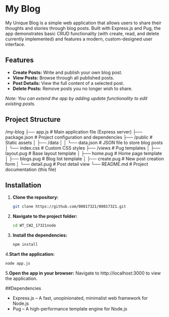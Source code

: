 # My Blog

My Unique Blog is a simple web application that allows users to share their thoughts and stories through blog posts. Built with Express.js and Pug, the app demonstrates basic CRUD functionality (with create, read, and delete currently implemented) and features a modern, custom-designed user interface.

## Features

- **Create Posts:** Write and publish your own blog post.
- **View Posts:** Browse through all published posts.
- **Post Details:** View the full content of a selected post.
- **Delete Posts:** Remove posts you no longer wish to share.

_Note: You can extend the app by adding update functionality to edit existing posts._

## Project Structure

/my-blog
├── app.js # Main application file (Express server)
├── package.json # Project configuration and dependencies
├── /public # Static assets
│
├── /data
│
│
└── data.json # JSON file to store blog posts
│
└── index.css # Custom CSS styles
├── /views # Pug templates
│
├── layout.pug # Base layout template
│
├── home.pug # Home page template
│
├── blogs.pug # Blog list template
│
├── create.pug # New post creation form
│
└── detail.pug # Post detail view
└── README.md # Project documentation (this file)

## Installation

1. **Clone the repository:**

   ```bash
   git clone https://github.com/00017321/00017321.git
   ```

2. **Navigate to the project folder:**

   ```bash
   cd WT_CW2_17321node
   ```

3. **Install the dependencies:**
   ```bash
   npm install
   ```

4.**Start the application:**

```bash
node app.js
```

5.**Open the app in your browser:**
Navigate to http://localhost:3000 to view the application.

##Dependencies

- Express.js – A fast, unopinionated, minimalist web framework for Node.js
- Pug – A high-performance template engine for Node.js
